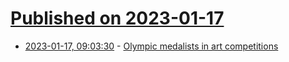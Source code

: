 # [Published on 2023-01-17](index.md)

* [2023-01-17, 09:03:30](https://news.ycombinator.com/item?id=34410511) - [Olympic medalists in art competitions](https://en.wikipedia.org/wiki/List_of_Olympic_medalists_in_art_competitions)
